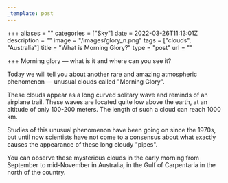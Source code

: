 ```yaml
---
_template: post
---
```



+++
aliases = ""
categories = ["Sky"]
date = 2022-03-26T11:13:01Z
description = ""
image = "/images/glory_n.png"
tags = ["clouds", "Australia"]
title = "What is Morning Glory?"
type = "post"
url = ""

+++
Morning glory — what is it and where can you see it?

Today we will tell you about another rare and amazing atmospheric phenomenon — unusual clouds called "Morning Glory".

These clouds appear as a long curved solitary wave and reminds of an airplane trail. These waves are located quite low above the earth, at an altitude of only 100-200 meters. The length of such a cloud can reach 1000 km.

Studies of this unusual phenomenon have been going on since the 1970s, but until now scientists have not come to a consensus about what exactly causes the appearance of these long cloudy "pipes".

You can observe these mysterious clouds in the early morning from September to mid-November in Australia, in the Gulf of Carpentaria in the north of the country.
